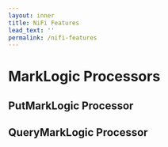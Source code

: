 ```yaml
---
layout: inner
title: NiFi Features
lead_text: ''
permalink: /nifi-features
---
```


# MarkLogic Processors

## PutMarkLogic Processor

## QueryMarkLogic Processor
